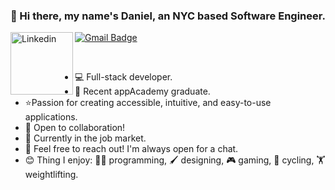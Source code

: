### 👋 Hi there, my name's Daniel, an NYC based Software Engineer.

<a href="https://www.linkedin.com/in/dmechenko/">
  <img align="left" alt="Linkedin" width="100px" src="https://img.shields.io/badge/linkedin-%230077B5.svg?style=for-the-badge&logo=linkedin&logoColor=white" />
</a>

[![Gmail Badge](https://img.shields.io/badge/-dmechenko@gmail.com-c14438?style=flat-square&logo=Gmail&logoColor=white&link=mailto:dmechenko@gmail.com)](mailto:dmechenko@gmail.com)

<br/>

 - 💻 Full-stack developer.
 - 🏫 Recent appAcademy graduate.
 - ⭐Passion for creating accessible, intuitive, and easy-to-use applications.
 - 🤝 Open to collaboration!
 - 💼 Currently in the job market.
 - 💬 Feel free to reach out! I'm always open for a chat.
 - 😊 Thing I enjoy: 👨‍💻 programming, 🖌️ designing, 🎮 gaming, 🚴 cycling, 🏋️ weightlifting.

